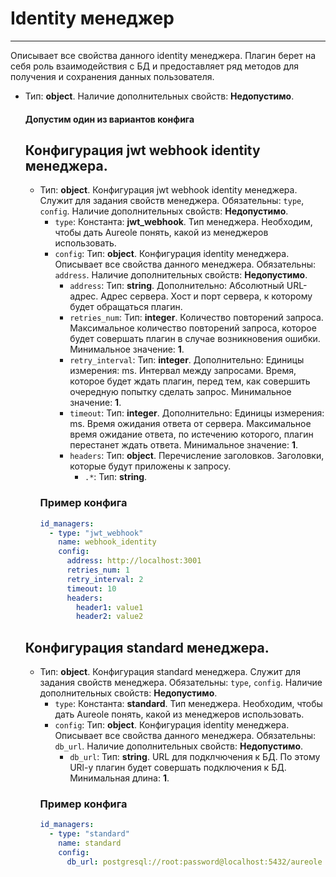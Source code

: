 # Identity менеджер
***
Описывает все свойства данного identity менеджера. Плагин берет на себя роль взаимодействия с БД и предоставляет ряд методов для получения и сохранения данных пользователя.
- Тип: **object**. Наличие дополнительных свойств: **Недопустимо**.
  #### Допустим один из вариантов конфига
  ## Конфигурация jwt webhook identity менеджера.
  - Тип: **object**. Конфигурация jwt webhook identity менеджера. Служит для задания свойств менеджера. Обязательны: `type`, `config`. Наличие дополнительных свойств: **Недопустимо**.
    - `type`: Константа: **jwt_webhook**. Тип менеджера. Необходим, чтобы дать Aureole понять, какой из менеджеров использовать.
    - `config`: Тип: **object**. Конфигурация identity менеджера. Описывает все свойства данного менеджера. Обязательны: `address`. Наличие дополнительных свойств: **Недопустимо**.
      - `address`: Тип: **string**. Дополнительно: Абсолютный URL-адрес. Адрес сервера. Хост и порт сервера, к которому будет обращаться плагин.
      - `retries_num`: Тип: **integer**. Количество повторений запроса. Максимальное количество повторений запроса, которое будет совершать плагин в случае возникновения ошибки. Минимальное значение: **1**.
      - `retry_interval`: Тип: **integer**. Дополнительно: Единицы измерения: ms. Интервал между запросами. Время, которое будет ждать плагин, перед тем, как совершить очередную попытку сделать запрос. Минимальное значение: **1**.
      - `timeout`: Тип: **integer**. Дополнительно: Единицы измерения: ms. Время ожидания ответа от сервера. Максимальное время ожидание ответа, по истечению которого, плагин перестанет ждать ответа. Минимальное значение: **1**.
      - `headers`: Тип: **object**. Перечисление заголовков. Заголовки, которые будут приложены к запросу.
        - `.*`: Тип: **string**.
    ### Пример конфига
    ```yaml
    id_managers:
      - type: "jwt_webhook"
        name: webhook_identity
        config:
          address: http://localhost:3001
          retries_num: 1
          retry_interval: 2
          timeout: 10
          headers:
            header1: value1
            header2: value2
    ```
  ## Конфигурация standard менеджера.
  - Тип: **object**. Конфигурация standard менеджера. Служит для задания свойств менеджера. Обязательны: `type`, `config`. Наличие дополнительных свойств: **Недопустимо**.
    - `type`: Константа: **standard**. Тип менеджера. Необходим, чтобы дать Aureole понять, какой из менеджеров использовать.
    - `config`: Тип: **object**. Конфигурация identity менеджера. Описывает все свойства данного менеджера. Обязательны: `db_url`. Наличие дополнительных свойств: **Недопустимо**.
      - `db_url`: Тип: **string**. URL для подклчючения к БД. По этому URl-у плагин будет совершать подключения к БД. Минимальная длина: **1**.
    ### Пример конфига
    ```yaml
    id_managers:
      - type: "standard"
        name: standard
        config:
          db_url: postgresql://root:password@localhost:5432/aureole
    ```
